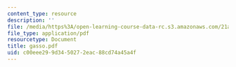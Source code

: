 ```yaml
---
content_type: resource
description: ''
file: /media/https%3A/open-learning-course-data-rc.s3.amazonaws.com/21a-441-the-conquest-of-america-spring-2004/c00eee299d3450272eac88cd74a45a4f_gasso.pdf
file_type: application/pdf
resourcetype: Document
title: gasso.pdf
uid: c00eee29-9d34-5027-2eac-88cd74a45a4f
---
```

